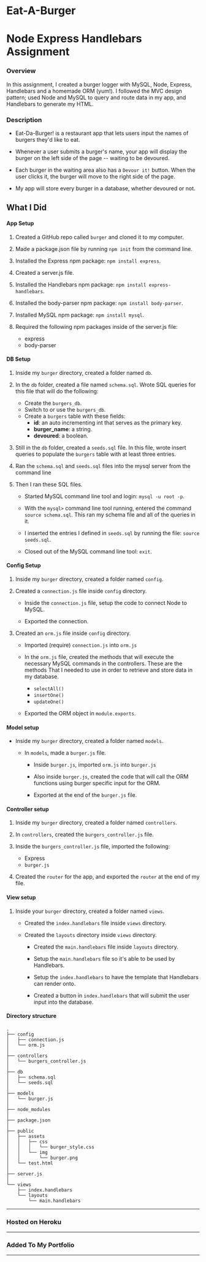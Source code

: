 # Eat-A-Burger

# Node Express Handlebars Assignment

### Overview

In this assignment, I created a burger logger with MySQL, Node, Express, Handlebars and a homemade ORM (yum!). I followed the MVC design pattern; used Node and MySQL to query and route data in my app, and Handlebars to generate my HTML.

### Description

* Eat-Da-Burger! is a restaurant app that lets users input the names of burgers they'd like to eat.

* Whenever a user submits a burger's name, your app will display the burger on the left side of the page -- waiting to be devoured.

* Each burger in the waiting area also has a `Devour it!` button. When the user clicks it, the burger will move to the right side of the page.

* My app will store every burger in a database, whether devoured or not.

## What I Did

#### App Setup

1. Created a GitHub repo called `burger` and cloned it to my computer.

2. Made a package.json file by running `npm init` from the command line.

3. Installed the Express npm package: `npm install express`.

4. Created a server.js file.

5. Installed the Handlebars npm package: `npm install express-handlebars`.

6. Installed the body-parser npm package: `npm install body-parser`.

7. Installed MySQL npm package: `npm install mysql`.

8. Required the following npm packages inside of the server.js file:
   * express
   * body-parser

#### DB Setup

1. Inside my `burger` directory, created a folder named `db`.

2. In the `db` folder, created a file named `schema.sql`. Wrote SQL queries for this file that will do the following:

   * Create the `burgers_db`.
   * Switch to or use the `burgers_db`.
   * Create a `burgers` table with these fields:
     * **id**: an auto incrementing int that serves as the primary key.
     * **burger_name**: a string.
     * **devoured**: a boolean.

3. Still in the `db` folder, created a `seeds.sql` file. In this file, wrote insert queries to populate the `burgers` table with at least three entries.

4. Ran the `schema.sql` and `seeds.sql` files into the mysql server from the command line

5. Then I ran these SQL files.

   * Started MySQL command line tool and login: `mysql -u root -p`.

   * With the `mysql>` command line tool running, entered the command `source schema.sql`. This ran my schema file and all of the queries in it.

   * I inserted the entries I defined in `seeds.sql` by running the file: `source seeds.sql`.

   * Closed out of the MySQL command line tool: `exit`.

#### Config Setup

1. Inside my `burger` directory, created a folder named `config`.

2. Created a `connection.js` file inside `config` directory.

   * Inside the `connection.js` file, setup the code to connect Node to MySQL.

   * Exported the connection.

3. Created an `orm.js` file inside `config` directory.

   * Imported (require) `connection.js` into `orm.js`

   * In the `orm.js` file, created the methods that will execute the necessary MySQL commands in the controllers. These are the methods That I needed to use in order to retrieve and store data in my database.

     * `selectAll()`
     * `insertOne()`
     * `updateOne()`

   * Exported the ORM object in `module.exports`.

#### Model setup

* Inside my `burger` directory, created a folder named `models`.

  * In `models`, made a `burger.js` file.

    * Inside `burger.js`, imported `orm.js` into `burger.js`

    * Also inside `burger.js`, created the code that will call the ORM functions using burger specific input for the ORM.

    * Exported at the end of the `burger.js` file.

#### Controller setup

1. Inside my `burger` directory, created a folder named `controllers`.

2. In `controllers`, created the `burgers_controller.js` file.

3. Inside the `burgers_controller.js` file, imported the following:

   * Express
   * `burger.js`

4. Created the `router` for the app, and exported the `router` at the end of my file.

#### View setup

1. Inside your `burger` directory, created a folder named `views`.

   * Created the `index.handlebars` file inside `views` directory.

   * Created the `layouts` directory inside `views` directory.

     * Created the `main.handlebars` file inside `layouts` directory.

     * Setup the `main.handlebars` file so it's able to be used by Handlebars.

     * Setup the `index.handlebars` to have the template that Handlebars can render onto.

     * Created a button in `index.handlebars` that will submit the user input into the database.

#### Directory structure

```
.
├── config
│   ├── connection.js
│   └── orm.js
│ 
├── controllers
│   └── burgers_controller.js
│
├── db
│   ├── schema.sql
│   └── seeds.sql
│
├── models
│   └── burger.js
│ 
├── node_modules
│ 
├── package.json
│
├── public
│   ├── assets
│   │   ├── css
│   │   │   └── burger_style.css
│   │   └── img
│   │       └── burger.png
│   └── test.html
│
├── server.js
│
└── views
    ├── index.handlebars
    └── layouts
        └── main.handlebars
```
 
- - -

### Hosted on Heroku

- - -

### Added To My Portfolio

- - -
